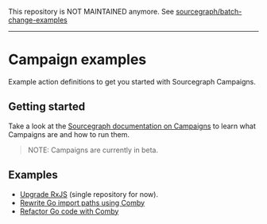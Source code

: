 This repository is NOT MAINTAINED anymore. 
See [sourcegraph/batch-change-examples](https://github.com/sourcegraph/batch-change-examples)






-----
# Campaign examples

Example action definitions to get you started with Sourcegraph Campaigns.

## Getting started

Take a look at the [Sourcegraph documentation on Campaigns](https://docs.sourcegraph.com/user/campaigns) to learn what Campaigns are and how to run them.

> NOTE: Campaigns are currently in beta.

## Examples

- [Upgrade RxJS](rxjs-upgrade/README.md) (single repository for now).
- [Rewrite Go import paths using Comby](comby-goimports/README.md)
- [Refactor Go code with Comby](comby-go-refactor/README.md)
